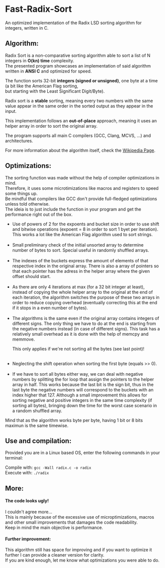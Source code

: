 # Fast-Radix-Sort
An optimized implementation of the Radix LSD sorting algorithm for integers, written in C.

<h2><b>Algorithm:</b></h2>
<p>Radix Sort is a non-comparative sorting algorithm able to sort a list of N integers in <b>O(kn) time</b> complexity.
<br>The presented program showcases an implementation of said algorithm written in <b>ANSI C</b> and optimized for speed.</p>
<p>The function sorts 32-bit <b>integers (signed or unsigned)</b>, one byte at a time (a bit like the American Flag sorting,
<br>but starting with the Least Significant Digit/Byte).</p>
<p>Radix sort is a <b>stable</b> sorting, meaning every two numbers with the same value appear in the same order in the
   sorted output as they appear in the input.</p>
<p>This implementation follows an <b>out-of-place</b> approach, meaning it uses an helper array in order to sort
  the original array.</p>
<p>The program supports all main C compilers (GCC, Clang, MCVS, ...) and architectures.
<p>For more information about the algorithm itself, check the
<a target="_blank" href="https://en.wikipedia.org/wiki/Radix_sort">Wikipedia Page</a>.</p>

<h2><b>Optimizations:</b></h2>

<p>The sorting function was made without the help of compiler optimizations in mind.
<br>Therefore, it uses some microtimizations like macros and registers to speed some things up.
<br>Be mindful that compilers like GCC don't provide full-fledged optimizations unless told otherwise.
<br>The ideia is to just include the function in your program and get the performance right out
of the box.</p>

<ul>
  <li>Use of powers of 2 for the expoents and bucket size in order to use
      shift and bitwise operations (expoent = 8 in order to sort 1 byet per iteration).
      This works a lot like the American Flag algorithm used to sort strings.</li>
<br>
  <li>Small preliminary check of the initial unsorted array to determine
      number of bytes to sort. Special useful in randomly shuffled arrays.</li>
<br>
  <li>The indexes of the buckets express the amount of elements of that respective
      index in the original array. There is also a array of pointers so that
      each pointer has the adress in the helper array where the given offset
      should start.</li>
   <br>
  <li>As there are only 4 iterations at max (for a 32 bit integer at least),
      instead of copying the whole helper array to the original at the end of 
      each iteration, the algorithm switches the purpose of these two arrays
      in order to reduce copying overhead (eventually correcting this at the
      end if it stops in a even number of bytes).</li>
<br>
  <li>The algorithms is the same even if the original array contains integers
      of different signs. The only thing we have to do at the end is starting
      from the negative numbers instead (in case of different signs). This task
      has a relatively small overhead as it is done with the help of memcpy and
      memmove.<p>This only applies if we're not sorting all the bytes (see last point)!</li>
<br>
  <li>Neglecting the shift operation when sorting the first byte (equals >> 0).</li>
<br>
  <li>If we have to sort all bytes either way, we can deal with negative numbers by 
      splitting the for loop that assign the pointers to the helper array in half.
      This works because the last bit is the sign bit, thus in the last byte the negative
      numbers will correspond to the buckets with an index higher that 127.
      Although a small improvement this allows for sorting negative and positive integers
      in the same time complexity (if sorting all bytes), bringing down the time for the worst
      case scenario in a random shuffled array.</li>
</ul>      

<p>Mind that as the algorithm works byte per byte, having 1 bit or 8 bits maximun is the same timewise.</p>

<h2><b>Use and compilation:</b></h2>
<p>Provided you are in a Linux based OS, enter the following commands in your terminal:</p>
<p>Compile with: <code>gcc -Wall radix.c -o radix</code>
<br>Execute with: <code>./radix</code> </p>

<h2><b>More:</b></h2>

<h4><b>The code looks ugly!</b></h4>
<p>I couldn't agree more...
  <br>This is mainly because of the excessive use of microptimizations, macros and other
  small improvements that damages the code readability.
  <br>Keep in mind the main objective is performance.</p>

<h4><b>Further improvement:</b></h4>
<p>This algorithm still has space for improving and if you want to optimize it further
  I can provide a cleaner version for clarity.
<br>If you are kind enough, let me know what optimizations you were able to do.</p>
